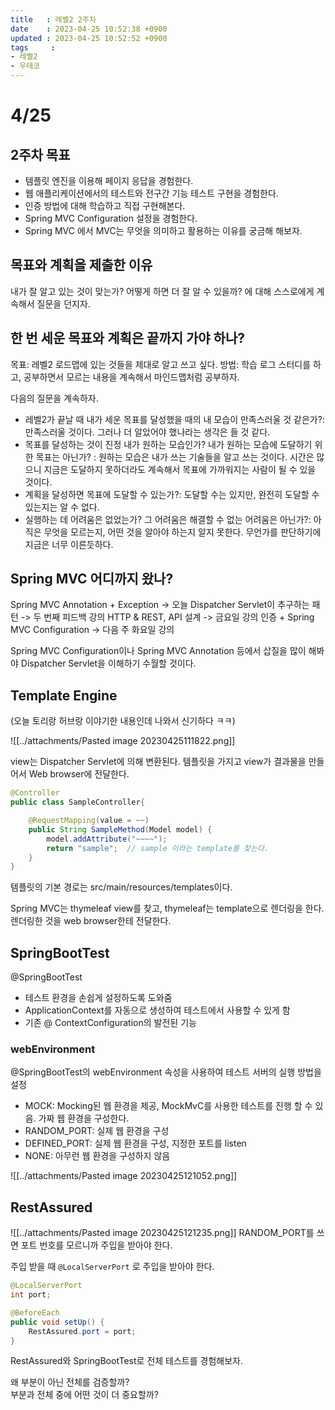```yaml
---
title   : 레벨2 2주차
date    : 2023-04-25 10:52:38 +0900
updated : 2023-04-25 10:52:52 +0900
tags     : 
- 레벨2
- 우테코
---
```

# 4/25

## 2주차 목표

- 템플릿 엔진을 이용해 페이지 응답을 경험한다.
- 웹 애플리케이션에서의 테스트와 전구간 기능 테스트 구현을 경험한다.
- 인증 방법에 대해 학습하고 직접 구현해본다.
- Spring MVC Configuration 설정을 경험한다.
- Spring MVC 에서 MVC는 무엇을 의미하고 활용하는 이유를 궁금해 해보자.

## 목표와 계획을 제출한 이유

내가 잘 알고 있는 것이 맞는가? 어떻게 하면 더 잘 알 수 있을까? 에 대해 스스로에게 계속해서 질문을 던지자.

## 한 번 세운 목표와 계획은 끝까지 가야 하나?

목표: 레벨2 로드맵에 있는 것들을 제대로 알고 쓰고 싶다.
방법: 학습 로그 스터디를 하고, 공부하면서 모르는 내용을 계속해서 마인드맵처럼 공부하자.

다음의 질문을 계속하자.
- 레벨2가 끝날 때 내가 세운 목표를 달성했을 때의 내 모습이 만족스러울 것 같은가?: 만족스러울 것이다. 그러나 더 알았어야 했나라는 생각은 들 것 같다.
- 목표를 달성하는 것이 진정 내가 원하는 모습인가? 내가 원하는 모습에 도달하기 위한 목표는 아닌가? : 원하는 모습은 내가 쓰는 기술들을 알고 쓰는 것이다. 시간은 많으니 지금은 도달하지 못하더라도 계속해서 목표에 가까워지는 사람이 될 수 있을 것이다.
- 계획을 달성하면 목표에 도달할 수 있는가?: 도달할 수는 있지만, 완전히 도달할 수 있는지는 알 수 없다.
- 실행하는 데 어려움은 없었는가? 그 어려움은 해결할 수 없는 어려움은 아닌가?: 아직은 무엇을 모르는지, 어떤 것을 알아야 하는지 알지 못한다. 무언가를 판단하기에 지금은 너무 이른듯하다.

## Spring MVC 어디까지 왔나?

Spring MVC Annotation + Exception -> 오늘
Dispatcher Servlet이 추구하는 패턴 -> 두 번째 피드백 강의
HTTP & REST, API 설계 -> 금요일 강의
인증 + Spring MVC Configuration -> 다음 주 화요일 강의

Spring MVC Configuration이나 Spring MVC Annotation 등에서 삽질을 많이 해봐야 Dispatcher Servlet을 이해하기 수월할 것이다.

## Template Engine
(오늘 토리랑 허브랑 이야기한 내용인데 나와서 신기하다 ㅋㅋ)

![[../attachments/Pasted image 20230425111822.png]]

view는 Dispatcher Servlet에 의해 변환된다.
템플릿을 가지고 view가 결과물을 만들어서 Web browser에 전달한다.

```java
@Controller
public class SampleController{

	@RequestMapping(value = ~~)
	public String SampleMethod(Model model) {
		model.addAttribute("~~~~");
		return "sample";  // sample 이라는 template를 찾는다.
	}
}
```

템플릿의 기본 경로는 src/main/resources/templates이다.

Spring MVC는 thymeleaf view를 찾고, thymeleaf는 template으로 렌더링을 한다. 렌더링한 것을 web browser한테 전달한다.

## SpringBootTest

@SpringBootTest

-   ﻿﻿테스트 환경을 손쉽게 설정하도록 도와줌
-   ﻿﻿ApplicationContext를 자동으로 생성하여 테스트에서 사용할 수 있게 함
-   ﻿﻿기존 @ ContextConfiguration의 발전된 기능

### webEnvironment

@SpringBootTest의 webEnvironment 속성을 사용하여 테스트 서버의 실행 방법을 설정

-   ﻿﻿MOCK: Mocking된 웹 환경을 제공, MockMvC를 사용한 테스트를 진행 할 수 있음. 가짜 웹 환경을 구성한다.
-   ﻿﻿RANDOM_PORT: 실제 웹 환경을 구성
-   ﻿﻿DEFINED_PORT: 실제 웹 환경을 구성, 지정한 포트를 listen
-   ﻿﻿NONE: 아무런 웹 환경을 구성하지 않음

![[../attachments/Pasted image 20230425121052.png]]

## RestAssured

![[../attachments/Pasted image 20230425121235.png]]
RANDOM_PORT를 쓰면 포트 번호를 모르니까 주입을 받아야 한다. 

주입 받을 때 `@LocalServerPort` 로 주입을 받아야 한다.

```java
@LocalServerPort
int port;

@BeforeEach
public void setUp() {
	RestAssured.port = port;
}
```

RestAssured와 SpringBootTest로 전체 테스트를 경험해보자.

왜 부분이 아닌 전체를 검증할까?   
부분과 전체 중에 어떤 것이 더 중요할까?  